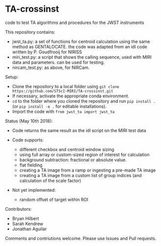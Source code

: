 # TA-crossinst
code to test TA algorithms and procedures for the JWST instruments

This repository contains:
- jwst_ta.py: a set of functions for centroid calculation using the same method as GENTALOCATE. the code was adapted from an idl code written by P. Goudfrooij for NIRISS
- miri_test.py: a script that shows the calling sequence, used with MIRI data and parameters. can be used for testing.
- nircam_test.py: as above, for NIRCam.

Setup:
- Clone the repository to a local folder using `git clone https://github.com/STScI-MIRI/TA-crossinst.git`
- If necessary, activate the appropriate conda environment.
- `cd` to the folder where you cloned the repository and run `pip install .` (or `pip install -e .` for editable installations).
- Import the code with `from jwst_ta import jwst_ta`


Status (May 10th 2018):

- Code returns the same result as the idl script on the MIRI test data
- Code supports:
    * different checkbox and centroid window sizing
    * using full array or custom-sized region of interest for calculation
	* background subtraction: fractional or absolute value.
	* flat fielding
	* creating a TA image from a ramp or ingesting a pre-made TA image
    * creating a TA image from a custom list of group indices (and calculation of the scale factor)
   
- Not yet implemented:
    * random offset of target within ROI
    

Contributors:
- Bryan Hilbert
- Sarah Kendrew
- Jonathan Aguilar

Comments and contriutions welcome. Please use Issues and Pull requests.




